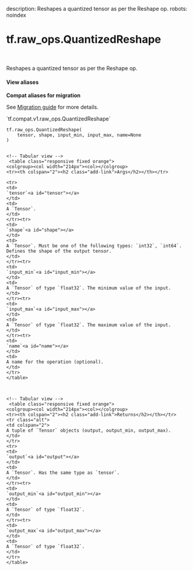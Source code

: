 description: Reshapes a quantized tensor as per the Reshape op.
robots: noindex

# tf.raw_ops.QuantizedReshape

<!-- Insert buttons and diff -->

<table class="tfo-notebook-buttons tfo-api nocontent" align="left">

</table>



Reshapes a quantized tensor as per the Reshape op.


<section class="expandable">
  <h4 class="showalways">View aliases</h4>
  <p>
<b>Compat aliases for migration</b>
<p>See
<a href="https://www.tensorflow.org/guide/migrate">Migration guide</a> for
more details.</p>
<p>`tf.compat.v1.raw_ops.QuantizedReshape`</p>
</p>
</section>

<pre class="devsite-click-to-copy prettyprint lang-py tfo-signature-link">
<code>tf.raw_ops.QuantizedReshape(
    tensor, shape, input_min, input_max, name=None
)
</code></pre>



<!-- Placeholder for "Used in" -->

```

<!-- Tabular view -->
 <table class="responsive fixed orange">
<colgroup><col width="214px"><col></colgroup>
<tr><th colspan="2"><h2 class="add-link">Args</h2></th></tr>

<tr>
<td>
`tensor`<a id="tensor"></a>
</td>
<td>
A `Tensor`.
</td>
</tr><tr>
<td>
`shape`<a id="shape"></a>
</td>
<td>
A `Tensor`. Must be one of the following types: `int32`, `int64`.
Defines the shape of the output tensor.
</td>
</tr><tr>
<td>
`input_min`<a id="input_min"></a>
</td>
<td>
A `Tensor` of type `float32`. The minimum value of the input.
</td>
</tr><tr>
<td>
`input_max`<a id="input_max"></a>
</td>
<td>
A `Tensor` of type `float32`. The maximum value of the input.
</td>
</tr><tr>
<td>
`name`<a id="name"></a>
</td>
<td>
A name for the operation (optional).
</td>
</tr>
</table>



<!-- Tabular view -->
 <table class="responsive fixed orange">
<colgroup><col width="214px"><col></colgroup>
<tr><th colspan="2"><h2 class="add-link">Returns</h2></th></tr>
<tr class="alt">
<td colspan="2">
A tuple of `Tensor` objects (output, output_min, output_max).
</td>
</tr>
<tr>
<td>
`output`<a id="output"></a>
</td>
<td>
A `Tensor`. Has the same type as `tensor`.
</td>
</tr><tr>
<td>
`output_min`<a id="output_min"></a>
</td>
<td>
A `Tensor` of type `float32`.
</td>
</tr><tr>
<td>
`output_max`<a id="output_max"></a>
</td>
<td>
A `Tensor` of type `float32`.
</td>
</tr>
</table>


